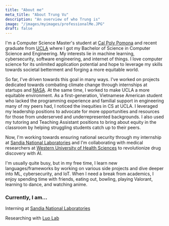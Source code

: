 ```yaml
---
title: "About me"
meta_title: "About Trung Vu"
description: "An overview of who Trung is"
image: "/images/myimages/professionalMe.JPG"
draft: false
---
```


I'm a Computer Science Master's student at [Cal Poly Pomona](https://www.cpp.edu/) and recent graduate from [UCLA](https://samueli.ucla.edu/) where I got my Bachelor of Science in Computer Science and Engineering. My interests lie in machine learning, cybersecurity, software engineering, and internet of things. I love computer science for its unlimited application potential and hope to leverage my skills towards societal betterment and forging a more equitable world.

So far, I've driven towards this goal in many ways. I've worked on projects dedicated towards combating climate change through internships at startups and [NASA](https://www.nasa.gov/). At the same time, I worked to make UCLA a more equitable environment. As a first-generation, Vietnamese American student who lacked the programming experience and familial support in engineering many of my peers had, I noticed the inequities in CS at UCLA. I leveraged my leadership positions to advocate for more opportunities and resources for those from underserved and underrepresented backgrounds. I also used my tutoring and Teaching Assistant positions to bring about equity in the classroom by helping struggling students catch up to their peers.

Now, I'm working towards ensuring national security through my internship at [Sandia National Laboratories](https://www.sandia.gov/) and I'm collaborating with medical researchers at [Western University of Health Sciences](https://www.westernu.edu/) to revolutionize drug discovery with AI.

I'm usually quite busy, but in my free time, I learn new languages/frameworks by working on various side projects and dive deeper into ML, cybersecurity, and IoT. When I need a break from academics, I enjoy spending time with friends, eating out, bowling, playing Valorant, learning to dance, and watching anime.

### Currently, I am...

Interning at [Sandia National Laboratories](https://www.sandia.gov/)

Researching with [Luo Lab](https://sites.google.com/site/lynayunluo/)